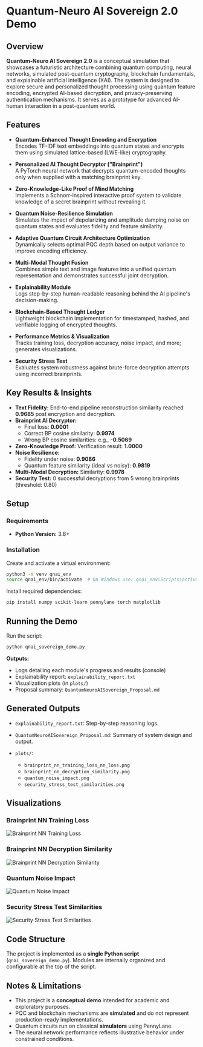 
# Quantum-Neuro AI Sovereign 2.0 Demo

## Overview

**Quantum-Neuro AI Sovereign 2.0** is a conceptual simulation that showcases a futuristic architecture combining quantum computing, neural networks, simulated post-quantum cryptography, blockchain fundamentals, and explainable artificial intelligence (XAI). The system is designed to explore secure and personalized thought processing using quantum feature encoding, encrypted AI-based decryption, and privacy-preserving authentication mechanisms. It serves as a prototype for advanced AI-human interaction in a post-quantum world.

## Features

- **Quantum-Enhanced Thought Encoding and Encryption**  
  Encodes TF-IDF text embeddings into quantum states and encrypts them using simulated lattice-based (LWE-like) cryptography.

- **Personalized AI Thought Decryptor ("Brainprint")**  
  A PyTorch neural network that decrypts quantum-encoded thoughts only when supplied with a matching brainprint key.

- **Zero-Knowledge-Like Proof of Mind Matching**  
  Implements a Schnorr-inspired interactive proof system to validate knowledge of a secret brainprint without revealing it.

- **Quantum Noise-Resilience Simulation**  
  Simulates the impact of depolarizing and amplitude damping noise on quantum states and evaluates fidelity and feature similarity.

- **Adaptive Quantum Circuit Architecture Optimization**  
  Dynamically selects optimal PQC depth based on output variance to improve encoding efficiency.

- **Multi-Modal Thought Fusion**  
  Combines simple text and image features into a unified quantum representation and demonstrates successful joint decryption.

- **Explainability Module**  
  Logs step-by-step human-readable reasoning behind the AI pipeline's decision-making.

- **Blockchain-Based Thought Ledger**  
  Lightweight blockchain implementation for timestamped, hashed, and verifiable logging of encrypted thoughts.

- **Performance Metrics & Visualization**  
  Tracks training loss, decryption accuracy, noise impact, and more; generates visualizations.

- **Security Stress Test**  
  Evaluates system robustness against brute-force decryption attempts using incorrect brainprints.

## Key Results & Insights

- **Text Fidelity:** End-to-end pipeline reconstruction similarity reached **0.9685** post encryption and decryption.
- **Brainprint AI Decryptor:**
  - Final loss: **0.0001**
  - Correct BP cosine similarity: **0.9974**
  - Wrong BP cosine similarities: e.g., **-0.5069**
- **Zero-Knowledge Proof:** Verification result: **1.0000**
- **Noise Resilience:**
  - Fidelity under noise: **0.9086**
  - Quantum feature similarity (ideal vs noisy): **0.9819**
- **Multi-Modal Decryption:** Similarity: **0.9978**
- **Security Test:** 0 successful decryptions from 5 wrong brainprints (threshold: 0.80)

## Setup

### Requirements

- **Python Version:** 3.8+

### Installation

Create and activate a virtual environment:

```bash
python3 -m venv qnai_env
source qnai_env/bin/activate  # On Windows use: qnai_env\Scripts\activate
````

Install required dependencies:

```bash
pip install numpy scikit-learn pennylane torch matplotlib
```

## Running the Demo

Run the script:

```bash
python qnai_sovereign_demo.py
```

**Outputs:**

* Logs detailing each module's progress and results (console)
* Explainability report: `explainability_report.txt`
* Visualization plots (in `plots/`)
* Proposal summary: `QuantumNeuroAISovereign_Proposal.md`

## Generated Outputs

* `explainability_report.txt`: Step-by-step reasoning logs.
* `QuantumNeuroAISovereign_Proposal.md`: Summary of system design and output.
* `plots/`:

  * `brainprint_nn_training_loss_nn_loss.png`
  * `brainprint_nn_decryption_similarity.png`
  * `quantum_noise_impact.png`
  * `security_stress_test_similarities.png`

## Visualizations

### Brainprint NN Training Loss

![Brainprint NN Training Loss](./plots/brainprint_nn_training_loss_nn_loss.png)

### Brainprint NN Decryption Similarity

![Brainprint NN Decryption Similarity](./plots/brainprint_nn_decryption_similarity.png)

### Quantum Noise Impact

![Quantum Noise Impact](./plots/quantum_noise_impact.png)

### Security Stress Test Similarities

![Security Stress Test Similarities](./plots/security_stress_test_similarities.png)

## Code Structure

The project is implemented as a **single Python script** (`qnai_sovereign_demo.py`). Modules are internally organized and configurable at the top of the script.

## Notes & Limitations

* This project is a **conceptual demo** intended for academic and exploratory purposes.
* PQC and blockchain mechanisms are **simulated** and do not represent production-ready implementations.
* Quantum circuits run on classical **simulators** using PennyLane.
* The neural network performance reflects illustrative behavior under constrained conditions.
